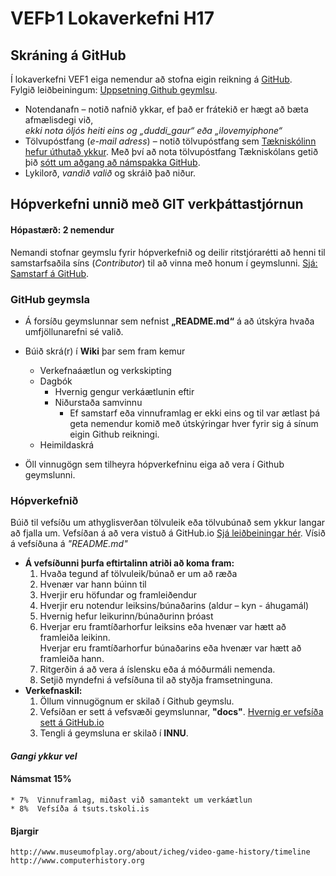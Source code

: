 # VEFÞ1 Lokaverkefni H17
## Skráning á GitHub
Í lokaverkefni VEF1 eiga nemendur að stofna eigin reikning á [GitHub](https://github.com). <br>
Fylgið leiðbeiningum: [Uppsetning Github geymlsu](leiðbeiningar/UppsetningGithub-geymslu.pdf).

*	Notendanafn – notið nafnið ykkar,  ef það er frátekið er hægt að bæta afmælisdegi við, 
<br>_ekki nota óljós heiti eins og „duddi_gaur“ eða „ilovemyiphone“_
*	Tölvupóstfang (_e-mail adress_) – notið tölvupóstfang sem [Tækniskólinn hefur úthutað ykkur](http://www.tskoli.is/gott-ad-vita/adgangur-ad-tolvukerfi/).  Með því að nota tölvupóstfang Tækniskólans getið þið [sótt um aðgang að námspakka GitHub](https://education.github.com/pack). 
*	Lykilorð, _vandið valið_ og skráið það niður.

## Hópverkefni unnið með GIT verkþáttastjórnun
#### Hópastærð: 2 nemendur
Nemandi stofnar geymslu fyrir hópverkefnið og deilir ritstjórarétti að henni til samstarfsaðila síns (_Contributor_) til að vinna með honum í geymslunni. [Sjá: Samstarf á GitHub](leiðbeiningar/Samstarf-GitHub.pdf).  

### GitHub geymsla 
*	Á forsíðu geymslunnar sem nefnist **„README.md“** á að útskýra hvaða umfjöllunarefni sé valið. 

*	Búið skrá(r) í **Wiki** þar sem fram kemur 
	* Verkefnaáætlun og verkskipting
	* Dagbók 
		* Hvernig gengur verkáætlunin eftir
		* Niðurstaða samvinnu 
			* Ef samstarf eða vinnuframlag er ekki eins og til var ætlast þá geta nemendur komið með útskýringar hver fyrir sig á sínum eigin Github reikningi. 
	* Heimildaskrá
*	Öll vinnugögn sem tilheyra hópverkefninu eiga að vera í Github geymslunni. 

### Hópverkefnið
Búið til vefsíðu um athyglisverðan tölvuleik eða tölvubúnað sem ykkur langar að fjalla um. 
Vefsíðan á að vera vistuð á GitHub.io [Sjá leiðbeiningar hér](leiðbeiningar/vefsida_Github.pdf). Vísið á vefsíðuna á _"README.md"_ 
*	**Á vefsíðunni þurfa eftirtalinn atriði að koma fram:**
	1.	Hvaða tegund af tölvuleik/búnað er um að ræða
	2.	Hvenær var hann búinn til 
	3.	Hverjir eru höfundar og framleiðendur
	4.	Hverjir eru notendur leiksins/búnaðarins (aldur – kyn - áhugamál)
	5.	Hvernig hefur leikurinn/búnaðurinn þróast
	6.	Hverjar eru framtíðarhorfur leiksins eða hvenær var hætt að framleiða leikinn.
		<br>Hverjar eru framtíðarhorfur búnaðarins eða hvenær var hætt að framleiða hann.
	7.	Ritgerðin á að vera á íslensku eða á móðurmáli nemenda.
	8.	Setjið myndefni á vefsíðuna til að styðja framsetninguna.
* 	**Verkefnaskil:**
	1.	Öllum vinnugögnum er skilað í Github geymslu. 
	2.	Vefsíðan er sett á vefsvæði geymslunnar, **"docs"**. 
		[Hvernig er vefsíða sett á GitHub.io](leiðbeiningar/)
	3.	Tengli á geymsluna er skilað í **INNU**. 

#### <i>Gangi ykkur vel</i>

#### Námsmat 15%  
	* 7%  Vinnuframlag, miðast við samantekt um verkáætlun
	* 8%  Vefsíða á tsuts.tskoli.is

#### Bjargir
	http://www.museumofplay.org/about/icheg/video-game-history/timeline
	http://www.computerhistory.org


